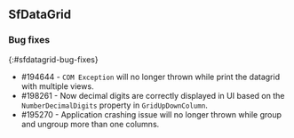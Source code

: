 ## SfDataGrid

### Bug fixes
{:#sfdatagrid-bug-fixes}

* \#194644 - `COM Exception` will no longer thrown while print the datagrid with multiple views.
* \#198261 - Now decimal digits are correctly displayed in UI based on the `NumberDecimalDigits` property in `GridUpDownColumn`.
* \#195270 - Application crashing issue will no longer thrown while group and ungroup more than one columns.